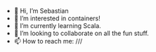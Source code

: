 - 👋 Hi, I’m Sebastian
- 👀 I’m interested in containers!
- 🌱 I’m currently learning Scala.
- 💞️ I’m looking to collaborate on all the fun stuff.
- 📫 How to reach me: ///

<!---
db-sebastianhillig/db-sebastianhillig is a ✨ special ✨ repository because its `README.md` (this file) appears on your GitHub profile.
You can click the Preview link to take a look at your changes.
--->
